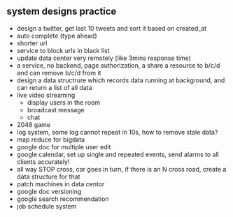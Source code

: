 ## system designs practice

* design a twitter, get last 10 tweets and sort it based on created_at
* auto complete (type ahead)
* shorter url
* service to block urls in black list
* update data center very remotely (like 3mins response time)
* a service, no backend, page authorization, a share a resource to b/c/d and can remove b/c/d from it
* design a data structrure which records data running at background, and can return a list of all data
* live video streaming
    * display users in the room
    * broadcast message
    * chat
* 2048 game
* log system, some log cannot repeat in 10s, how to remove stale data?
* map reduce for bigdata
* google doc for multiple user edit
* google calendar, set up single and repeated events, send alarms to all clients accurately!
* all way STOP cross, car goes in turn, if there is an N cross road, create a data structure for that
* patch machines in data centor
* google doc versioning
* google search recommendation
* job schedule system